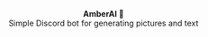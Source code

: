 <div align="center"><strong>AmberAI 🤖</strong></div>

<div align="center">Simple Discord bot for generating pictures and text</div>
